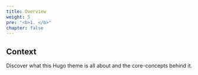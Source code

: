 ```yaml
---
title: Overview
weight: 5
pre: "<b>1. </b>"
chapter: false
---
```


## Context

Discover what this Hugo theme is all about and the core-concepts behind it.